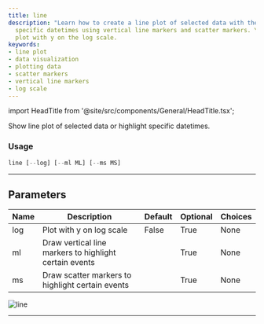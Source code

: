 ```yaml
---
title: line
description: "Learn how to create a line plot of selected data with the option to highlight"
  specific datetimes using vertical line markers and scatter markers. You can also
  plot with y on the log scale.
keywords:
- line plot
- data visualization
- plotting data
- scatter markers
- vertical line markers
- log scale
---
```


import HeadTitle from '@site/src/components/General/HeadTitle.tsx';

<HeadTitle title="stocks/qa/line - Reference | OpenBB Terminal Docs" />

Show line plot of selected data or highlight specific datetimes.

### Usage

```python
line [--log] [--ml ML] [--ms MS]
```

---

## Parameters

| Name | Description | Default | Optional | Choices |
| ---- | ----------- | ------- | -------- | ------- |
| log | Plot with y on log scale | False | True | None |
| ml | Draw vertical line markers to highlight certain events |  | True | None |
| ms | Draw scatter markers to highlight certain events |  | True | None |

![line](https://user-images.githubusercontent.com/46355364/154307397-9c2e9325-bce6-494d-994f-a6d7db798798.png)

---
